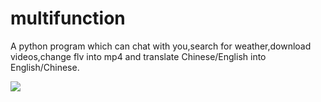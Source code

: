 # multifunction
A python program which can chat with you,search for weather,download videos,change flv into mp4 and translate Chinese/English into English/Chinese.

![](https://github.com/billma007/imagesave/mainbacksmart.png)
